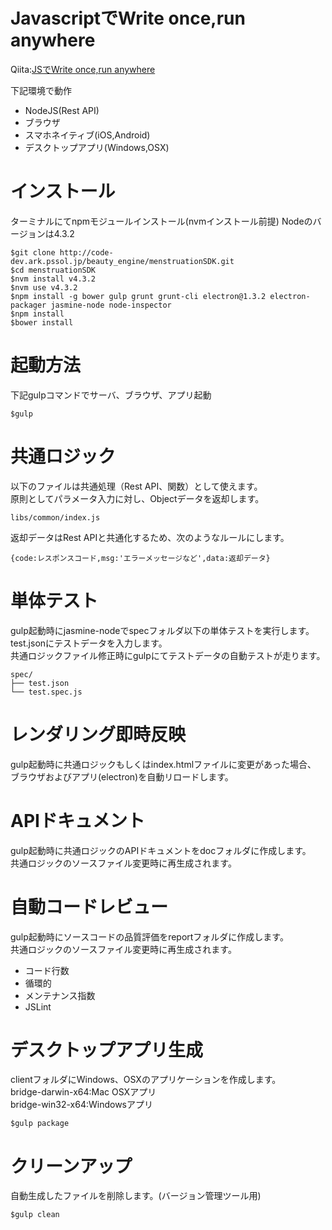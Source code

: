 # JavascriptでWrite once,run anywhere
Qiita:[JSでWrite once,run anywhere](http://qiita.com/teradonburi/items/a49967c9e67cbcced6f2)

下記環境で動作

* NodeJS(Rest API)       
* ブラウザ 
* スマホネイティブ(iOS,Android)
* デスクトップアプリ(Windows,OSX)

# インストール
ターミナルにてnpmモジュールインストール(nvmインストール前提)
Nodeのバージョンは4.3.2

```
$git clone http://code-dev.ark.pssol.jp/beauty_engine/menstruationSDK.git
$cd menstruationSDK
$nvm install v4.3.2
$nvm use v4.3.2
$npm install -g bower gulp grunt grunt-cli electron@1.3.2 electron-packager jasmine-node node-inspector
$npm install
$bower install
```

# 起動方法
下記gulpコマンドでサーバ、ブラウザ、アプリ起動

```
$gulp
```


# 共通ロジック
以下のファイルは共通処理（Rest API、関数）として使えます。  
原則としてパラメータ入力に対し、Objectデータを返却します。  

```
libs/common/index.js
```

返却データはRest APIと共通化するため、次のようなルールにします。

```
{code:レスポンスコード,msg:'エラーメッセージなど',data:返却データ}
```

# 単体テスト
gulp起動時にjasmine-nodeでspecフォルダ以下の単体テストを実行します。  
test.jsonにテストデータを入力します。  
共通ロジックファイル修正時にgulpにてテストデータの自動テストが走ります。  

```
spec/  
├── test.json  
└── test.spec.js
```

# レンダリング即時反映
gulp起動時に共通ロジックもしくはindex.htmlファイルに変更があった場合、  
ブラウザおよびアプリ(electron)を自動リロードします。

# APIドキュメント
gulp起動時に共通ロジックのAPIドキュメントをdocフォルダに作成します。  
共通ロジックのソースファイル変更時に再生成されます。  

# 自動コードレビュー
gulp起動時にソースコードの品質評価をreportフォルダに作成します。  
共通ロジックのソースファイル変更時に再生成されます。

* コード行数
* 循環的
* メンテナンス指数
* JSLint



# デスクトップアプリ生成
clientフォルダにWindows、OSXのアプリケーションを作成します。  
bridge-darwin-x64:Mac OSXアプリ  
bridge-win32-x64:Windowsアプリ  

```
$gulp package
```

# クリーンアップ
自動生成したファイルを削除します。(バージョン管理ツール用)


```
$gulp clean
```
